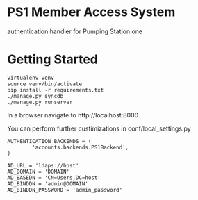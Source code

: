 PS1 Member Access System
========================

authentication handler for Pumping Station one


Getting Started
===============

    virtualenv venv
    source venv/bin/activate
    pip install -r requirements.txt
    ./manage.py syncdb
    ./manage.py runserver
    
In a browser navigate to http://localhost:8000

You can perform further custimizations in conf/local_settings.py

    AUTHENTICATION_BACKENDS = (
            'accounts.backends.PS1Backend',
    )

    AD_URL = 'ldaps://host'
    AD_DOMAIN = 'DOMAIN'
    AD_BASEDN = 'CN=Users,DC=host'
    AD_BINDDN = 'admin@DOMAIN'
    AD_BINDDN_PASSWORD = 'admin_password'

